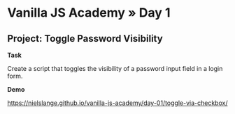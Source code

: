 # Vanilla JS Academy » Day 1

## Project: Toggle Password Visibility

**Task**

Create a script that toggles the visibility of a password input field in a login form.

**Demo**

https://nielslange.github.io/vanilla-js-academy/day-01/toggle-via-checkbox/
